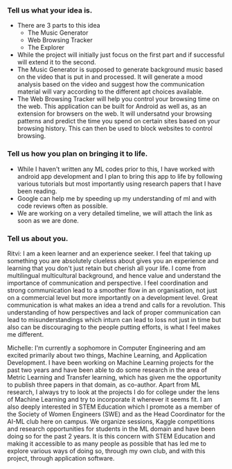 ### Tell us what your idea is. 

- There are 3 parts to this idea
  - The Music Generator
  - Web Browsing Tracker
  - The Explorer 
- While the project will initially just focus on the first part and if successful will extend it to the second. 
- The Music Generator is supposed to generate background music based on the video that is put in and processed. It will generate a mood analysis based on the video and suggest how the communication material will vary according to the different apt choices available. 
- The Web Browsing Tracker will help you control your browsing time on the web. This application can be built for Android as well as, as an extension for browsers on the web. It will undersatnd your browsing patterns and predict the time you spend on certain sites based on your browsing history. This can then be used to block websites to control browsing. 


### Tell us how you plan on bringing it to life. 
 
- While I haven't written any ML codes prior to this, I have worked with android app development and I plan to bring this app to life by following various tutorials but most importantly using research papers that I have been reading.
- Google can help me by speeding up my understanding of ml and with code reviews often as possible. 
- We are working on a very detailed timeline,  we will attach the link as soon as we are done. 



### Tell us about you. 

Ritvi:
I am a keen learner and an experience seeker. I feel that taking up something you are absolutely clueless about gives you an experience and learning that you don't just retain but cherish all your life. 
I come from multilingual multicultural background, and hence value and understand the importance of communication and perspective. 
I feel coordination and strong communication lead to a smoother flow in an organisation, not just on a commercial level but more importantly on a development level. Great communication is what makes an idea a trend and calls for a revolution.
This understanding of how perspectives and lack of proper communication can lead to misunderstandings which inturn can lead to loss not just in time but also can be discouraging to the people putting efforts, is what I feel makes me different. 

Michelle:
I'm currently a sophomore in Computer Engineering and am excited primarily about two things, Machine Learning, and Application Development. I have been working on Machine Learning projects for the past two years and have been able to do some research in the area of Metric Learning and Transfer learning, which has given me the opportunity to publish three papers in that domain, as co-author. Apart from ML research, I always try to look at the projects I do for college under the lens of Machine Learning and try to incorporate it wherever it seems fit. I am also deeply interested in STEM Education which I promote as a member of the Society of Women Engineers (SWE) and as the Head Coordinator for the AI-ML club here on campus. We organize sessions, Kaggle competitions and research opportunities for students in the ML domain and have been doing so for the past 2 years. It is this concern with STEM Education and making it accessible to as many people as possible that has led me to explore various ways of doing so, through my own club, and with this project, through application software.
